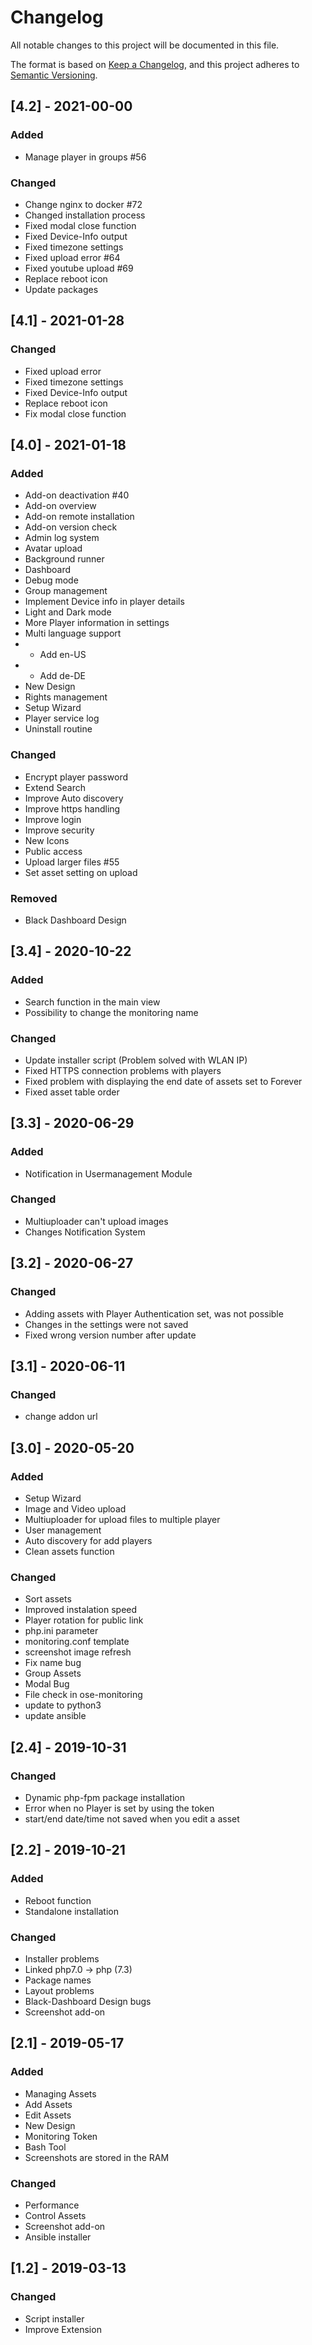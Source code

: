 # Changelog
All notable changes to this project will be documented in this file.

The format is based on [Keep a Changelog](https://keepachangelog.com/en/1.0.0/),
and this project adheres to [Semantic Versioning](https://semver.org/spec/v2.0.0.html).

## [4.2] - 2021-00-00

### Added
- Manage player in groups #56

### Changed
- Change nginx to docker #72
- Changed installation process
- Fixed modal close function
- Fixed Device-Info output
- Fixed timezone settings
- Fixed upload error #64
- Fixed youtube upload #69
- Replace reboot icon
- Update packages

## [4.1] - 2021-01-28

### Changed
- Fixed upload error
- Fixed timezone settings
- Fixed Device-Info output
- Replace reboot icon
- Fix modal close function

## [4.0] - 2021-01-18

### Added
- Add-on deactivation #40
- Add-on overview
- Add-on remote installation
- Add-on version check
- Admin log system
- Avatar upload
- Background runner
- Dashboard
- Debug mode
- Group management
- Implement Device info in player details
- Light and Dark mode
- More Player information in settings
- Multi language support
- - Add en-US
- - Add de-DE
- New Design
- Rights management
- Setup Wizard
- Player service log
- Uninstall routine


### Changed
- Encrypt player password
- Extend Search
- Improve Auto discovery
- Improve https handling
- Improve login
- Improve security
- New Icons
- Public access
- Upload larger files #55
- Set asset setting on upload

### Removed
- Black Dashboard Design


## [3.4] - 2020-10-22

### Added
- Search function in the main view
- Possibility to change the monitoring name

### Changed
- Update installer script (Problem solved with WLAN IP)
- Fixed HTTPS connection problems with players
- Fixed problem with displaying the end date of assets set to Forever
- Fixed asset table order

## [3.3] - 2020-06-29

### Added
- Notification in Usermanagement Module

### Changed
- Multiuploader can't upload images
- Changes Notification System

## [3.2] - 2020-06-27

### Changed
- Adding assets with Player Authentication set, was not possible
- Changes in the settings were not saved
- Fixed wrong version number after update

## [3.1] - 2020-06-11

### Changed
- change addon url

## [3.0] - 2020-05-20

### Added
- Setup Wizard
- Image and Video upload
- Multiuploader for upload files to multiple player
- User management
- Auto discovery for add players
- Clean assets function

### Changed
- Sort assets
- Improved instalation speed
- Player rotation for public link
- php.ini parameter
- monitoring.conf template
- screenshot image refresh
- Fix name bug
- Group Assets
- Modal Bug
- File check in ose-monitoring
- update to python3
- update ansible


## [2.4] - 2019-10-31

### Changed
- Dynamic php-fpm package installation
- Error when no Player is set by using the token
- start/end date/time not saved when you edit a asset

## [2.2] - 2019-10-21
### Added
- Reboot function
- Standalone installation

### Changed
- Installer problems
- Linked php7.0 -> php (7.3)
- Package names
- Layout problems
- Black-Dashboard Design bugs
- Screenshot add-on


## [2.1] - 2019-05-17
### Added
- Managing Assets
- Add Assets
- Edit Assets
- New Design
- Monitoring Token
- Bash Tool
- Screenshots are stored in the RAM

### Changed
- Performance
- Control Assets
- Screenshot add-on
- Ansible installer

## [1.2] - 2019-03-13

### Changed
- Script installer
- Improve Extension
